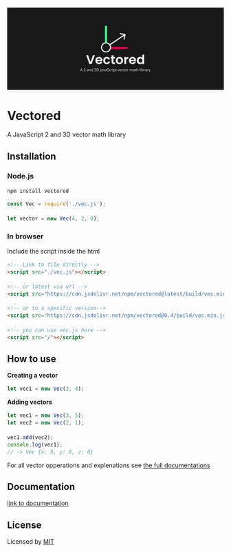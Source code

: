 ![vectored a JavaScript 2 and 3D vector math library banner](docs/banner.svg)

# Vectored

A JavaScript 2 and 3D vector math library

## Installation

### Node.js

```
npm install vectored
```

```js
const Vec = require('./vec.js');

let vector = new Vec(4, 2, 0);
```

### In browser

Include the script inside the html

```html
<!-- Link to file directly -->
<script src="./vec.js"></script>

<!-- or latest via url -->
<script src="https://cdn.jsdelivr.net/npm/vectored@latest/build/vec.min.js"></script>

<!-- or to a specific version-->
<script src="https://cdn.jsdelivr.net/npm/vectored@0.4/build/vec.min.js"></script>

<!-- you can use vec.js here -->
<script src="/"></script>
```

## How to use

**Creating a vector**

```js
let vec1 = new Vec(3, 4);
```

**Adding vectors**

```js
let vec1 = new Vec(3, 5);
let vec2 = new Vec(2, 1);

vec1.add(vec2);
console.log(vec1);
// -> Vec {x: 5, y: 6, z: 0}
```

For all vector opperations and explenations see [the full documentations](https://github.com/Vuurvos1/vectored/blob/main/docs/documentation.md)

## Documentation

[link to documentation](https://github.com/Vuurvos1/vectored/blob/main/docs/documentation.md)

## License

Licensed by [MIT](https://github.com/Vuurvos1/vectored/blob/main/LICENSE)

